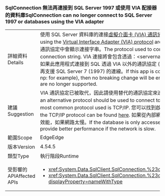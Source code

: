 ### <a name="sqlconnection-can-no-longer-connect-to-sql-server-1997-or-databases-using-the-via-adapter"></a><span data-ttu-id="3a74d-101">SqlConnection 無法再連接到 SQL Server 1997 或使用 VIA 配接器的資料庫</span><span class="sxs-lookup"><span data-stu-id="3a74d-101">SqlConnection can no longer connect to SQL Server 1997 or databases using the VIA adapter</span></span>

|   |   |
|---|---|
|<span data-ttu-id="3a74d-102">詳細資料</span><span class="sxs-lookup"><span data-stu-id="3a74d-102">Details</span></span>|<span data-ttu-id="3a74d-103">使用 SQL Server 資料庫的連接[虛擬介面卡 (VIA) 通訊協定](https://technet.microsoft.com/library/ms191229%28v=sql.105%29.aspx)不再支援。</span><span class="sxs-lookup"><span data-stu-id="3a74d-103">Connections to SQL Server databases using the [Virtual Interface Adapter (VIA) protocol](https://technet.microsoft.com/library/ms191229%28v=sql.105%29.aspx) are no longer supported.</span></span> <span data-ttu-id="3a74d-104">用來連接到 SQL Server 資料庫的通訊協定中會顯示連接字串。</span><span class="sxs-lookup"><span data-stu-id="3a74d-104">The protocol used to connect to a SQL Server database is visible in the connection string.</span></span> <span data-ttu-id="3a74d-105">VIA 連接將會包含透過：&lt;servername&gt;。</span><span class="sxs-lookup"><span data-stu-id="3a74d-105">A VIA connection will contain via:&lt;servername&gt;.</span></span> <span data-ttu-id="3a74d-106">如果此應用程式連接到 SQL 透過 VIA 以外的通訊協定 (tcp： 或 np： 例如)，則會不發生任何重大變更。此外，不再支援 SQL Server 7 (1997) 的連線。</span><span class="sxs-lookup"><span data-stu-id="3a74d-106">If this app is connecting to SQL via a protocol other than VIA (tcp: or np: for example), then no breaking change will be encountered.Also, connections to SQL Server 7 (1997) are no longer supported.</span></span>|
|<span data-ttu-id="3a74d-107">建議</span><span class="sxs-lookup"><span data-stu-id="3a74d-107">Suggestion</span></span>|<span data-ttu-id="3a74d-108">VIA 通訊協定已被取代，因此請使用替代的通訊協定來連接至 SQL 資料庫。</span><span class="sxs-lookup"><span data-stu-id="3a74d-108">The VIA protocol is deprecated, so an alternative protocol should be used to connect to SQL databases.</span></span> <span data-ttu-id="3a74d-109">使用的最常見的通訊協定是 TCP/IP。</span><span class="sxs-lookup"><span data-stu-id="3a74d-109">The most common protocol used is TCP/IP.</span></span> <span data-ttu-id="3a74d-110">您可以找到啟用 TCP/IP 通訊協定的指示[這裡](https://msdn.microsoft.com/library/bb909712.aspx)。</span><span class="sxs-lookup"><span data-stu-id="3a74d-110">Instructions for enabling the TCP/IP protocol can be found [here](https://msdn.microsoft.com/library/bb909712.aspx).</span></span> <span data-ttu-id="3a74d-111">如果從內部網路中只能存取資料庫，共用的管道通訊協定可能提供較佳的效能，如果網路太慢。</span><span class="sxs-lookup"><span data-stu-id="3a74d-111">If the database is only accessed from within an intranet, the shared pipes protocol may provide better performance if the network is slow.</span></span>|
|<span data-ttu-id="3a74d-112">範圍</span><span class="sxs-lookup"><span data-stu-id="3a74d-112">Scope</span></span>|<span data-ttu-id="3a74d-113">Edge</span><span class="sxs-lookup"><span data-stu-id="3a74d-113">Edge</span></span>|
|<span data-ttu-id="3a74d-114">版本</span><span class="sxs-lookup"><span data-stu-id="3a74d-114">Version</span></span>|<span data-ttu-id="3a74d-115">4.5</span><span class="sxs-lookup"><span data-stu-id="3a74d-115">4.5</span></span>|
|<span data-ttu-id="3a74d-116">類型</span><span class="sxs-lookup"><span data-stu-id="3a74d-116">Type</span></span>|<span data-ttu-id="3a74d-117">執行階段</span><span class="sxs-lookup"><span data-stu-id="3a74d-117">Runtime</span></span>|
|<span data-ttu-id="3a74d-118">受影響的 API</span><span class="sxs-lookup"><span data-stu-id="3a74d-118">Affected APIs</span></span>|<ul><li><xref:System.Data.SqlClient.SqlConnection.%23ctor(System.String)?displayProperty=nameWithType></li><li><xref:System.Data.SqlClient.SqlConnection.%23ctor(System.String,System.Data.SqlClient.SqlCredential)?displayProperty=nameWithType></li></ul>|

